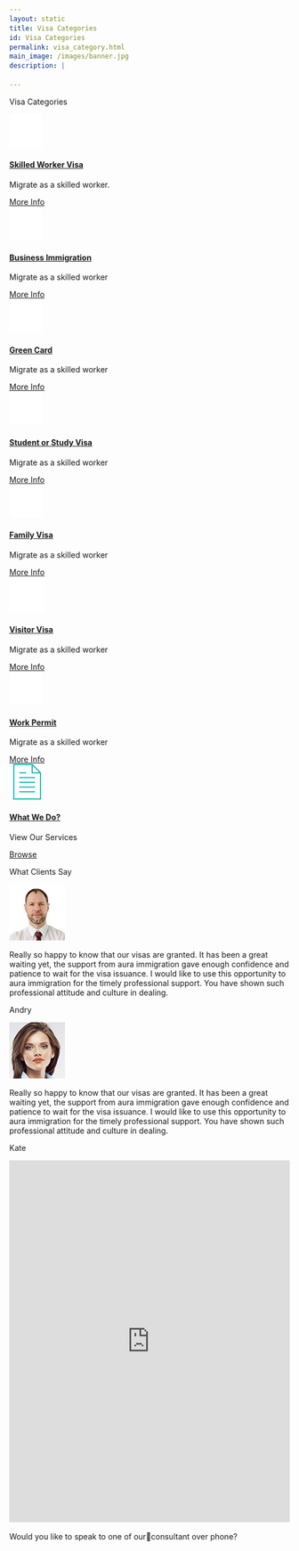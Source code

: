 ```yaml
---
layout: static
title: Visa Categories
id: Visa Categories
permalink: visa_category.html
main_image: /images/banner.jpg
description: |

---
```

 <div class="ui vertical stripe pad_140 visa_category" >
                    <div class="ui container">
                        <p class="section_heading mb_40 theme_green text_center">Visa Categories</p>
                        <div class="ui grid center-aligned stackable ">
                                <div class=" four wide tablet  four wide computer column sixteen wide mobile text_center">
                                    <div class="ui segment">
                                            <div class="mb_20 mt_20" >
                                                    <div class="ui icon header them-color mb_20">
                                                        <div class="circle_img theme_bg_yellow">
                                                                <img src="images/cat1.png">   
                                                        </div>
                                                    </div>
                                            </div>
                                            <div class="mt_20 mb_30">
                                                    <h4 class="ui single_category_head">
                                                            <a class="theme_green" href="#">Skilled Worker Visa</a></h4>
                                                        <p class="p_16 mt_20">Migrate as a skilled worker.</p>
                                            </div>
                                            <div class="more_info mb_20">
                                                <a class="theme_yellow" href="#">More Info
                                                        <i class="fa fa-arrow-right"></i>
                                                </a>
                                            </div>
                                    </div>
                                </div>
                                <div class=" four wide tablet  four wide computer column sixteen wide mobile text_center">
                                    <div class="ui segment">
                                            <div class="mb_20 mt_20" >
                                                    <div class="ui icon header them-color mb_20">
                                                        <div class="circle_img theme_bg_yellow">
                                                                <img src="images/cat2.png">   
                                                        </div>
                                                    </div>
                                            </div>
                                            <div class="mt_20 mb_30">
                                                    <h4 class="ui single_category_head">
                                                            <a class="theme_green" href="#">Business Immigration</a></h4>
                                                        <p class="p_16 mt_20">Migrate as a skilled worker</p>
                                            </div>
                                            <div class="more_info mb_20">
                                                <a class="theme_yellow" href="#">More Info
                                                        <i class="fa fa-arrow-right"></i>
                                                </a>
                                            </div>
                                    </div>
                                </div>
                                <div class=" four wide tablet  four wide computer column sixteen wide mobile text_center">
                                    <div class="ui segment">
                                            <div class="mb_20 mt_20" >
                                                    <div class="ui icon header them-color mb_20">
                                                        <div class="circle_img theme_bg_yellow">
                                                                <img src="images/cat3.png">   
                                                        </div>
                                                    </div>
                                            </div>
                                            <div class="mt_20 mb_30">
                                                    <h4 class="ui single_category_head">
                                                            <a class="theme_green" href="#">Green Card</a></h4>
                                                        <p class="p_16 mt_20">Migrate as a skilled worker</p>
                                            </div>
                                            <div class="more_info mb_20">
                                                <a class="theme_yellow" href="#">More Info
                                                        <i class="fa fa-arrow-right"></i>
                                                </a>
                                            </div>
                                    </div>
                                </div>
                                <div class=" four wide tablet  four wide computer column sixteen wide mobile text_center">
                                    <div class="ui segment">
                                            <div class="mb_20 mt_20" >   
                                                    <div class="ui icon header them-color mb_20">
                                                        <div class="circle_img theme_bg_yellow">
                                                                <img src="images/cat4.png">   
                                                        </div>
                                                    </div>
                                            </div>
                                            <div class="mt_20 mb_30">
                                                    <h4 class="ui single_category_head">
                                                            <a class="theme_green" href="#">Student or Study Visa</a></h4>
                                                        <p class="p_16 mt_20">Migrate as a skilled worker</p>
                                            </div>
                                            <div class="more_info mb_20">
                                                <a class="theme_yellow" href="#">More Info
                                                        <i class="fa fa-arrow-right"></i>
                                                </a>
                                            </div>
                                    </div>
                                </div>
                                <div class=" four wide tablet  four wide computer column sixteen wide mobile text_center">
                                        <div class="ui segment">
                                                <div class="mb_20 mt_20" >
                                                        <div class="ui icon header them-color mb_20">
                                                            <div class="circle_img theme_bg_yellow">
                                                                    <img src="images/cat5.png">   
                                                            </div>
                                                        </div>
                                                </div>
                                                <div class="mt_20 mb_30">
                                                        <h4 class="ui single_category_head">
                                                                <a class="theme_green" href="#">Family Visa</a></h4>
                                                            <p class="p_16 mt_20">Migrate as a skilled worker</p>
                                                </div>
                                                <div class="more_info mb_20">
                                                    <a class="theme_yellow" href="#">More Info
                                                            <i class="fa fa-arrow-right"></i>
                                                    </a>
                                                </div>
                                        </div>
                                    </div>
                                    <div class=" four wide tablet  four wide computer column sixteen wide mobile text_center">
                                        <div class="ui segment">
                                                <div class="mb_20 mt_20" >
                                                        <div class="ui icon header them-color mb_20">
                                                            <div class="circle_img theme_bg_yellow">
                                                                    <img src="images/cat6.png">   
                                                            </div>
                                                        </div>
                                                </div>
                                                <div class="mt_20 mb_30">
                                                        <h4 class="ui single_category_head">
                                                                <a class="theme_green" href="#">Visitor Visa</a></h4>
                                                            <p class="p_16 mt_20">Migrate as a skilled worker</p>
                                                </div>
                                                <div class="more_info mb_20">
                                                    <a class="theme_yellow" href="#">More Info
                                                            <i class="fa fa-arrow-right"></i>
                                                    </a>
                                                </div>
                                        </div>
                                    </div>
                                    <div class=" four wide tablet  four wide computer column sixteen wide mobile text_center">
                                        <div class="ui segment">
                                                <div class="mb_20 mt_20" >
                                                        <div class="ui icon header them-color mb_20">
                                                            <div class="circle_img theme_bg_yellow">
                                                                    <img src="images/cat7.png">   
                                                            </div>
                                                        </div>
                                                </div>
                                                <div class="mt_20 mb_30">
                                                        <h4 class="ui single_category_head">
                                                                <a class="theme_green" href="#">Work Permit</a></h4>
                                                            <p class="p_16 mt_20">Migrate as a skilled worker</p>
                                                </div>
                                                <div class="more_info mb_20">
                                                    <a class="theme_yellow" href="#">More Info
                                                            <i class="fa fa-arrow-right"></i>
                                                    </a>
                                                </div>
                                        </div>
                                    </div>
                                    <div class=" four wide tablet  four wide computer column sixteen wide mobile text_center ">
                                        <div class="ui segment lastcategory">
                                                <div class="mb_20 mt_20" >
                                                        <div class="ui icon header them-color mb_20">
                                                            <div class="circle_img bg_white">
                                                                    <img src="images/browse.png">   
                                                            </div>
                                                        </div>
                                                </div>
                                                <div class="mt_20 mb_30">
                                                        <h4 class="ui single_category_head">
                                                                <a class="white" href="#">What We Do?</a></h4>
                                                            <p class="p_16 mt_20 white">View Our Services</p>
                                                </div>
                                                <div class="more_info browse mb_20">
                                                    <a class="white" href="#">Browse
                                                            <i class="fa fa-arrow-right"></i>
                                                    </a>
                                                </div>
                                        </div>
                                    </div>
                        </div>
                    </div>
                </div>
  <div class="ui vertical stripe pad_140 client_say gray_bg" >
                    <div class="ui container">
                            <p class="section_heading mb_40 theme_green">What Clients Say</p>
                        <div class="ui grid center-aligned stackable">
                                <div class="eight wide tablet eight wide computer column sixteen wide mobile text_center">
                                    <div class="ui segment theme_bg_green white">
                                            <div class="ui circular image mb_20">
                                                    <img src="images/testimonials1.jpg">   
                                            </div>
                                                <p class="p_16 white mb_20">
                                                    Really so happy to know that our visas are granted. It has been a great waiting yet, the support from aura immigration gave enough confidence and patience to wait for the visa issuance. I would like to use this opportunity to aura immigration for the timely professional support. You have shown such professional attitude and culture in dealing.
                                                </p>
                                                <p class="p_20 white">
                                                    Andry
                                                </p>
                                    </div>
                                </div>
                                <div class="eight wide tablet eight wide computer column sixteen wide mobile text_center">
                                        <div class="ui segment theme_bg_green white">
                                                <div class="ui circular image mb_20">
                                                        <img src="images/testimonials2.jpg">   
                                                </div>
                                                    <p class="p_16 white mb_20">
                                                        Really so happy to know that our visas are granted. It has been a great waiting yet, the support from aura immigration gave enough confidence and patience to wait for the visa issuance. I would like to use this opportunity to aura immigration for the timely professional support. You have shown such professional attitude and culture in dealing.
                                                    </p>
                                                    <p class="p_20 white">
                                                        Kate
                                                    </p>
                                        </div>         
                                    </div>
                        </div>
                    </div>
                </div>
<section class="request_callback" >
        <div class="ui container">
                <div class="ui grid centered middle aligned four column text_center ">
                        <div class="sixteen wide mobile eight wide tablet seven wide computer column p_0 ">
                        <iframe src="https://docs.google.com/forms/d/e/1FAIpQLSc-BQ5z6hRaLDsuIk4LmMu69DLyAUc7onF7V5HzicgmIZ70Zg/viewform?embedded=true" width="100%" height="650" frameborder="0" marginheight="0" marginwidth="0">Loading...
                        </iframe>
                        </div>
                        <div class="sixteen wide mobile eight wide tablet nine wide computer  column">
                                <p class="left_p white">Would you like to speak to one of ourconsultant over phone?</p>
                        </div>
                </div>
        </div>
        </section>